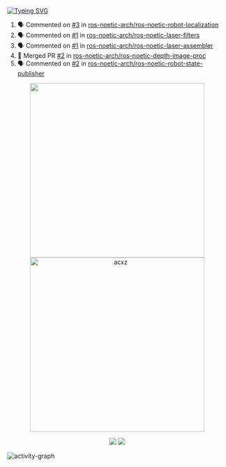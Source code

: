 [![Typing SVG](https://readme-typing-svg.herokuapp.com?size=16&color=AFFFA3&multiline=true&height=75&lines=contributing+to+robotics%2Fae%2Fml%2Fgpu;packaging+it+for+archlinux;ricer)](https://git.io/typing-svg)

<!--START_SECTION:activity-->
1. 🗣 Commented on [#3](https://github.com/ros-noetic-arch/ros-noetic-robot-localization/pull/3#issuecomment-1857315241) in [ros-noetic-arch/ros-noetic-robot-localization](https://github.com/ros-noetic-arch/ros-noetic-robot-localization)
2. 🗣 Commented on [#1](https://github.com/ros-noetic-arch/ros-noetic-laser-filters/pull/1#issuecomment-1857312238) in [ros-noetic-arch/ros-noetic-laser-filters](https://github.com/ros-noetic-arch/ros-noetic-laser-filters)
3. 🗣 Commented on [#1](https://github.com/ros-noetic-arch/ros-noetic-laser-assembler/pull/1#issuecomment-1857309710) in [ros-noetic-arch/ros-noetic-laser-assembler](https://github.com/ros-noetic-arch/ros-noetic-laser-assembler)
4. 🎉 Merged PR [#2](https://github.com/ros-noetic-arch/ros-noetic-depth-image-proc/pull/2) in [ros-noetic-arch/ros-noetic-depth-image-proc](https://github.com/ros-noetic-arch/ros-noetic-depth-image-proc)
5. 🗣 Commented on [#2](https://github.com/ros-noetic-arch/ros-noetic-robot-state-publisher/pull/2#issuecomment-1857296293) in [ros-noetic-arch/ros-noetic-robot-state-publisher](https://github.com/ros-noetic-arch/ros-noetic-robot-state-publisher)
<!--END_SECTION:activity-->

<p align="center">
  <img width="400em" src=https://github-readme-stats.vercel.app/api?username=acxz&include_all_commits=true&show_icons=true />
  <img width="400em" src="https://github-readme-streak-stats.herokuapp.com/?user=acxz&" alt="acxz" />
</p>

<p align="center">
  <img src=https://github-readme-stats.vercel.app/api/top-langs/?username=acxz&layout=compact />
  <img src=https://github-profile-trophy.vercel.app/?username=acxz&row=2&column=4 />
</p>

![activity-graph](https://github-readme-activity-graph.vercel.app/graph?username=acxz&bg_color=053c4a&color=ffffff&line=76c533&point=8f2fe1&area=true&hide_border=true&hide_title=true)
